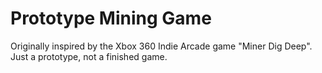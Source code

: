 # Prototype Mining Game
Originally inspired by the Xbox 360 Indie Arcade game "Miner Dig Deep". Just a prototype, not a finished game.
